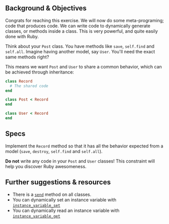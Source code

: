 ## Background & Objectives

Congrats for reaching this exercise. We will now do some meta-programing;
code that produces code. We can write code to dynamically generate classes,
or methods inside a class. This is very powerful, and quite easily done with Ruby.

Think about your `Post` class. You have methods like `save`, `self.find` and `self.all`.
Imagine having another model, say `User`. You'll need the exact same methods right?

This means we want `Post` and `User` to share a common behavior, which can be
achieved through inheritance:

```ruby
class Record
  # The shared code
end

class Post < Record
end

class User < Record
end
```

## Specs

Implement the `Record` method so that it has all the behavior expected from
a model (`save`, `destroy`, `self.find` and `self.all`).

**Do not** write any code in your `Post` and `User` classes! This constraint
will help you discover Ruby awesomeness.

## Further suggestions & resources

- There is a [`send`](http://stackoverflow.com/questions/3337285/what-does-send-do-in-ruby) method on all classes.
- You can dynamically set an instance variable with [`instance_variable_set`](http://ruby-doc.org/core-2.4.0/Object.html#method-i-instance_variable_set)
- You can dynamically read an instance variable with [`instance_variable_get`](http://ruby-doc.org/core-2.4.0/Object.html#method-i-instance_variable_get)
